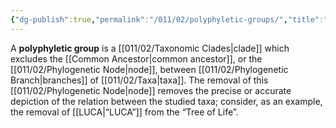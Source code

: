 ```yaml
---
{"dg-publish":true,"permalink":"/011/02/polyphyletic-groups/","title":"Polyphyletic Groups","tags":["BIOL422"],"noteIcon":"1","created":"2024-10-19T20:27:19.112-07:00","updated":"2024-09-26T15:24:14.240-07:00"}
---
```


A **polyphyletic group** is a [[011/02/Taxonomic Clades\|clade]] which excludes the [[Common Ancestor\|common ancestor]], or the [[011/02/Phylogenetic Node\|node]], between [[011/02/Phylogenetic Branch\|branches]] of [[011/02/Taxa\|taxa]]. The removal of this [[011/02/Phylogenetic Node\|node]] removes the precise or accurate depiction of the relation between the studied taxa; consider, as an example, the removal of [[LUCA\|“LUCA”]] from the “Tree of Life”.